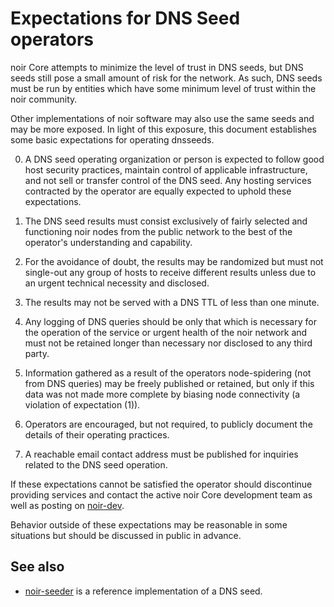 Expectations for DNS Seed operators
====================================

noir Core attempts to minimize the level of trust in DNS seeds,
but DNS seeds still pose a small amount of risk for the network.
As such, DNS seeds must be run by entities which have some minimum
level of trust within the noir community.

Other implementations of noir software may also use the same
seeds and may be more exposed. In light of this exposure, this
document establishes some basic expectations for operating dnsseeds.

0. A DNS seed operating organization or person is expected to follow good
host security practices, maintain control of applicable infrastructure,
and not sell or transfer control of the DNS seed. Any hosting services
contracted by the operator are equally expected to uphold these expectations.

1. The DNS seed results must consist exclusively of fairly selected and
functioning noir nodes from the public network to the best of the
operator's understanding and capability.

2. For the avoidance of doubt, the results may be randomized but must not
single-out any group of hosts to receive different results unless due to an
urgent technical necessity and disclosed.

3. The results may not be served with a DNS TTL of less than one minute.

4. Any logging of DNS queries should be only that which is necessary
for the operation of the service or urgent health of the noir
network and must not be retained longer than necessary nor disclosed
to any third party.

5. Information gathered as a result of the operators node-spidering
(not from DNS queries) may be freely published or retained, but only
if this data was not made more complete by biasing node connectivity
(a violation of expectation (1)).

6. Operators are encouraged, but not required, to publicly document the
details of their operating practices.

7. A reachable email contact address must be published for inquiries
related to the DNS seed operation.

If these expectations cannot be satisfied the operator should
discontinue providing services and contact the active noir
Core development team as well as posting on
[noir-dev](https://lists.linuxfoundation.org/mailman/listinfo/noir-dev).

Behavior outside of these expectations may be reasonable in some
situations but should be discussed in public in advance.

See also
----------
- [noir-seeder](https://github.com/sipa/noir-seeder) is a reference implementation of a DNS seed.
